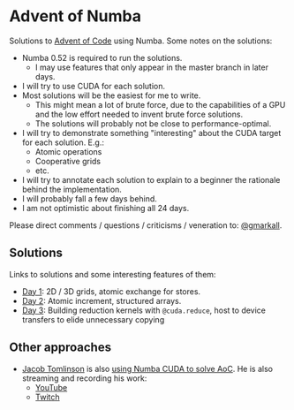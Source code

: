 Advent of Numba
===============

Solutions to [Advent of Code](https://adventofcode.com) using Numba. Some notes
on the solutions:

* Numba 0.52 is required to run the solutions.
  * I may use features that only appear in the master branch in later days.
* I will try to use CUDA for each solution.
* Most solutions will be the easiest for me to write.
  * This might mean a lot of brute force, due to the capabilities of a GPU and
    the low effort needed to invent brute force solutions.
  * The solutions will probably not be close to performance-optimal.
* I will try to demonstrate something "interesting" about the CUDA target for
  each solution. E.g.:
  * Atomic operations
  * Cooperative grids
  * etc.
* I will try to annotate each solution to explain to a beginner the rationale
  behind the implementation.
* I will probably fall a few days behind.
* I am not optimistic about finishing all 24 days.

Please direct comments / questions / criticisms / veneration to:
[@gmarkall](https://twitter.com/gmarkall).


Solutions
---------

Links to solutions and some interesting features of them:

* [Day 1](day01/solution.py): 2D / 3D grids, atomic exchange for stores.
* [Day 2](day02/solution.py): Atomic increment, structured arrays.
* [Day 3](day03/solution.py): Building reduction kernels with `@cuda.reduce`,
  host to device transfers to elide unnecessary copying


Other approaches
----------------

* [Jacob Tomlinson](https://jacobtomlinson.dev/) is also [using Numba CUDA to
  solve AoC](https://github.com/jacobtomlinson/advent-of-gpu-code-2020). He is
  also streaming and recording his work:
  * [YouTube](https://www.youtube.com/channel/UCjwcSpcyRYsfZMsliAJzYuQ)
  * [Twitch](https://www.twitch.tv/constrainedcoding)

